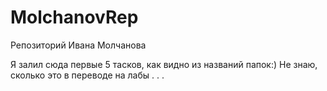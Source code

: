 # MolchanovRep
Репозиторий Ивана Молчанова

Я залил сюда первые 5 тасков, как видно из названий папок:)
Не знаю, сколько это в переводе на лабы . . .
